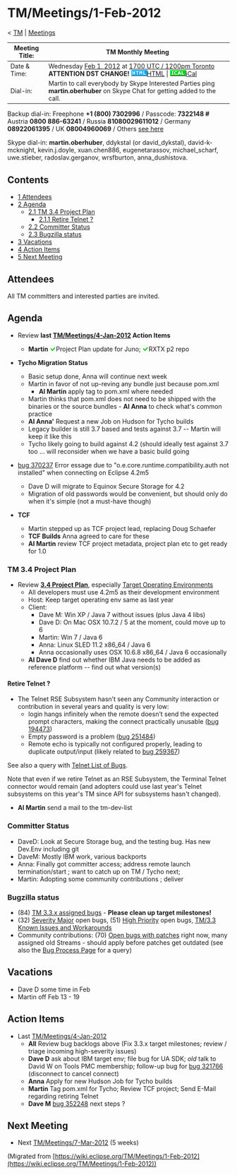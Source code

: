 

TM/Meetings/1-Feb-2012
======================

< [TM](./TM "TM")‎ | [Meetings](./Meetings "TM/Meetings")

| Meeting Title: | **TM Monthly Meeting** |
| --- | --- |
| Date & Time: | Wednesday [Feb 1, 2012](./index.php?title=Feb_1,_2012&action=edit&redlink=1 "Feb 1, 2012 (page does not exist)") at [1700 UTC / 1200pm Toronto](http://www.timeanddate.com/worldclock/fixedtime.html?month=2&day=1&year=2012&hour=17&min=00&sec=0&p1=0) **ATTENTION DST CHANGE!**   ![Html.gif](./images/Html.gif)[HTML](http://www.google.com/calendar/embed?src=vn70im36r00qeusu8nme50cils@group.calendar.google.com&ctz=Canada/Toronto) \| ![Ical.gif](./images/Ical.gif)[iCal](http://www.google.com/calendar/ical/vn70im36r00qeusu8nme50cils@group.calendar.google.com/public/basic.ics) |
| Dial-in: | Martin to call everybody by Skype   Interested Parties ping **martin.oberhuber** on Skype Chat for getting added to the call. |

Backup dial-in: Freephone **+1 (800) 7302996** / Passcode: **7322148 #**  
Austria **0800 886-63241** / Russia **81080029611012** / Germany **08922061395** / UK **08004960069** / Others [see here](https://conf.cfer.com/?comp_id=18374&sp_id=154&ac=7322148&an=080088663241%20&login=true&startview=gos)

Skype dial-in: **martin.oberhuber**, ddykstal (or david\_dykstal), david-k-mcknight, kevin.j.doyle, xuan.chen886, eugenetarassov, michael\_scharf, uwe.stieber, radoslav.gerganov, wrsfburton, anna_dushistova.  

Contents
--------

*   [1 Attendees](#Attendees)
*   [2 Agenda](#Agenda)
    *   [2.1 TM 3.4 Project Plan](#TM-3.4-Project-Plan)
        *   [2.1.1 Retire Telnet ?](#Retire-Telnet-.3F)
    *   [2.2 Committer Status](#Committer-Status)
    *   [2.3 Bugzilla status](#Bugzilla-status)
*   [3 Vacations](#Vacations)
*   [4 Action Items](#Action-Items)
*   [5 Next Meeting](#Next-Meeting)

Attendees
---------

All TM committers and interested parties are invited.

  

Agenda
------

*   Review **last [TM/Meetings/4-Jan-2012](./TM/Meetings/4-Jan-2012 "TM/Meetings/4-Jan-2012") Action Items**
    *   **Martin** ![Ok green.gif](./images/Ok_green.gif)Project Plan update for Juno; ![Ok green.gif](./images/Ok_green.gif)RXTX p2 repo

  

*   **Tycho Migration Status**
    *   Basic setup done, Anna will continue next week
    *   Martin in favor of not up-reving any bundle just because pom.xml
        *   **AI Martin** apply tag to pom.xml where needed
    *   Martin thinks that pom.xml does not need to be shipped with the binaries or the source bundles - **AI Anna** to check what's common practice
    *   **AI Anna'** Request a new Job on Hudson for Tycho builds
    *   Legacy builder is still 3.7 based and tests against 3.7 -- Martin will keep it like this
    *   Tycho likely going to build against 4.2 (should ideally test against 3.7 too ... will reconsider when we have a basic build going

*   [bug 370237](https://bugs.eclipse.org/bugs/show_bug.cgi?id=370237) Error essage due to "o.e.core.runtime.compatibility.auth not installed" when connecting on Eclipse 4.2m5
    *   Dave D will migrate to Equinox Secure Storage for 4.2
    *   Migration of old passwords would be convenient, but should only do when it's simple (not a must-have though)

*   **TCF**
    *   Martin stepped up as TCF project lead, replacing Doug Schaefer
    *   **TCF Builds** Anna agreed to care for these
    *   **AI Martin** review TCF project metadata, project plan etc to get ready for 1.0

### TM 3.4 Project Plan

*   Review **[3.4 Project Plan](https://www.eclipse.org/projects/project-plan.php?planurl=https://www.eclipse.org/tm/development/tm_plan_3_4.xml)**, especially [Target Operating Environments](https://www.eclipse.org/projects/project-plan.php?planurl=https://www.eclipse.org/tm/development/tm_plan_3_4.xml#target_environments)
    *   All developers must use 4.2m5 as their development environment
    *   Host: Keep target operating env same as last year
    *   Client:
        *   Dave M: Win XP / Java 7 without issues (plus Java 4 libs)
        *   Dave D: On Mac OSX 10.7.2 / 5 at the moment, could move up to 6
        *   Martin: Win 7 / Java 6
        *   Anna: Linux SLED 11.2 x86_64 / Java 6
        *   Anna occasionally uses OSX 10.6.8 x86_64 / Java 6 occasionally
    *   **AI Dave D** find out whether IBM Java needs to be added as reference platform -- find out what version(s)

#### Retire Telnet ?

*   The Telnet RSE Subsystem hasn’t seen any Community interaction or contribution in several years and quality is very low:
    *   login hangs infinitely when the remote doesn’t send the expected prompt characters, making the connect practically unusable ([bug 194473](https://bugs.eclipse.org/bugs/show_bug.cgi?id=194473))
    *   Empty password is a problem ([bug 251484](https://bugs.eclipse.org/bugs/show_bug.cgi?id=251484))
    *   Remote echo is typically not configured properly, leading to duplicate output/input (likely related to [bug 259367](https://bugs.eclipse.org/bugs/show_bug.cgi?id=259367))

See also a query with [Telnet List of Bugs](http://bit.ly/ytjGeU).

Note that even if we retire Telnet as an RSE Subsystem, the Terminal Telnet connector would remain (and adopters could use last year's Telnet subsystems on this year's TM since API for subsystems hasn't changed).

*   **AI Martin** send a mail to the tm-dev-list

  

### Committer Status

*   DaveD: Look at Secure Storage bug, and the testing bug. Has new Dev.Env including git
*   DaveM: Mostly IBM work, various backports
*   Anna: Finally got committer access; address remote launch termination/start ; want to catch up on TM / Tycho next;
*   Martin: Adopting some community contributions ; deliver

  

### Bugzilla status

*   (84) [TM 3.3.x assigned bugs](https://bugs.eclipse.org/bugs/buglist.cgi?field0-0-0=target_milestone;query_format=advanced;bug_status=UNCONFIRMED;bug_status=NEW;bug_status=ASSIGNED;bug_status=REOPENED;type0-0-0=substring;value0-0-0=3.3;product=Target%20Management) \- **Please clean up target milestones!**
*   (32) [Severity Major](https://bugs.eclipse.org/bugs/buglist.cgi?query_format=advanced&product=Target+Management&bug_status=UNCONFIRMED&bug_status=NEW&bug_status=ASSIGNED&bug_status=REOPENED&bug_severity=blocker&bug_severity=critical&bug_severity=major&cmdtype=doit) open bugs, (51) [High Priority](https://bugs.eclipse.org/bugs/buglist.cgi?query_format=advanced&product=Target+Management&bug_status=UNCONFIRMED&bug_status=NEW&bug_status=ASSIGNED&bug_status=REOPENED&cmdtype=doit&field0-0-0=priority&type0-0-0=regexp&value0-0-0=P%5B12%5D&field0-0-1=bug_severity&type0-0-1=regexp&value0-0-1=blocker%7Ccritical%7Cmajor) open bugs, [TM/3.3 Known Issues and Workarounds](./TM/3.3_Known_Issues_and_Workarounds "TM/3.3 Known Issues and Workarounds")
*   Community contributions: (70) [Open bugs with patches](https://bugs.eclipse.org/bugs/buglist.cgi?query_format=advanced&product=Target+Management&bug_status=UNCONFIRMED&bug_status=NEW&bug_status=ASSIGNED&bug_status=REOPENED&cmdtype=doit&field0-0-0=attachments.ispatch&type0-0-0=equals&value0-0-0=1) right now, many assigned old Streams - should apply before patches get outdated (see also the [Bug Process Page](https://www.eclipse.org/dsdp/tm/development/bug_process.php) for a query)

  

Vacations
---------

*   Dave D some time in Feb
*   Martin off Feb 13 - 19

  

Action Items
------------

*   Last [TM/Meetings/4-Jan-2012](./TM/Meetings/4-Jan-2012 "TM/Meetings/4-Jan-2012")
    *   **All** Review bug backlogs above (Fix 3.3.x target milestones; review / triage incoming high-severity issues)
    *   **Dave D** ask about IBM target env; file bug for UA SDK; _old_ talk to David W on Tools PMC membership; follow-up bug for [bug 321766](https://bugs.eclipse.org/bugs/show_bug.cgi?id=321766) (disconnect to cancel connect)
    *   **Anna** Apply for new Hudson Job for Tycho builds
    *   **Martin** Tag pom.xml for Tycho; Review TCF project; Send E-Mail regarding retiring Telnet
    *   **Dave M** [bug 352248](https://bugs.eclipse.org/bugs/show_bug.cgi?id=352248) next steps ?

  

Next Meeting
------------

*   Next [TM/Meetings/7-Mar-2012](./TM/Meetings/7-Mar-2012 "TM/Meetings/7-Mar-2012") (5 weeks)


(Migrated from [https://wiki.eclipse.org/TM/Meetings/1-Feb-2012](https://wiki.eclipse.org/TM/Meetings/1-Feb-2012))